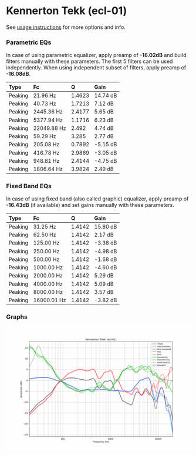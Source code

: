 # Kennerton Tekk (ecl-01)
See [usage instructions](https://github.com/jaakkopasanen/AutoEq#usage) for more options and info.

### Parametric EQs
In case of using parametric equalizer, apply preamp of **-16.02dB** and build filters manually
with these parameters. The first 5 filters can be used independently.
When using independent subset of filters, apply preamp of **-16.08dB**.

| Type    | Fc          |      Q | Gain     |
|:--------|:------------|:-------|:---------|
| Peaking | 21.96 Hz    | 1.4623 | 14.74 dB |
| Peaking | 40.73 Hz    | 1.7213 | 7.12 dB  |
| Peaking | 2445.36 Hz  | 2.4177 | 5.65 dB  |
| Peaking | 5377.94 Hz  | 1.1716 | 6.23 dB  |
| Peaking | 22049.88 Hz | 2.492  | 4.74 dB  |
| Peaking | 59.29 Hz    | 3.285  | 2.77 dB  |
| Peaking | 205.08 Hz   | 0.7892 | -5.15 dB |
| Peaking | 416.78 Hz   | 2.9869 | -3.05 dB |
| Peaking | 948.81 Hz   | 2.4144 | -4.75 dB |
| Peaking | 1806.64 Hz  | 3.9824 | 2.49 dB  |

### Fixed Band EQs
In case of using fixed band (also called graphic) equalizer, apply preamp of **-16.43dB**
(if available) and set gains manually with these parameters.

| Type    | Fc          |      Q | Gain     |
|:--------|:------------|:-------|:---------|
| Peaking | 31.25 Hz    | 1.4142 | 15.80 dB |
| Peaking | 62.50 Hz    | 1.4142 | 2.17 dB  |
| Peaking | 125.00 Hz   | 1.4142 | -3.38 dB |
| Peaking | 250.00 Hz   | 1.4142 | -4.98 dB |
| Peaking | 500.00 Hz   | 1.4142 | -1.68 dB |
| Peaking | 1000.00 Hz  | 1.4142 | -4.60 dB |
| Peaking | 2000.00 Hz  | 1.4142 | 5.29 dB  |
| Peaking | 4000.00 Hz  | 1.4142 | 5.09 dB  |
| Peaking | 8000.00 Hz  | 1.4142 | 3.57 dB  |
| Peaking | 16000.01 Hz | 1.4142 | -3.82 dB |

### Graphs
![](./Kennerton%20Tekk%20(ecl-01).png)
